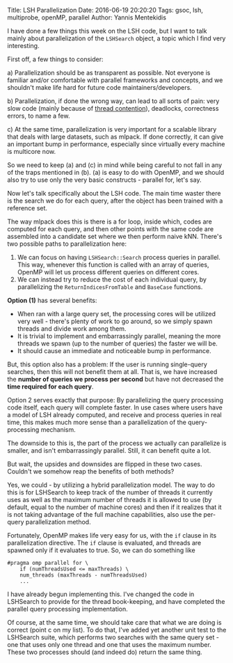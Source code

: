 Title: LSH Parallelization
Date: 2016-06-19 20:20:20
Tags: gsoc, lsh, multiprobe, openMP, parallel
Author: Yannis Mentekidis

I have done a few things this week on the LSH code, but I want to talk mainly about parallelization of the `LSHSearch` object, a topic which I find very interesting.

First off, a few things to consider:

a) Parallelization should be as transparent as possible. Not everyone is familiar and/or comfortable with parallel frameworks and concepts, and we shouldn't make life hard for future code maintainers/developers.

b) Parallelization, if done the wrong way, can lead to all sorts of pain: very slow code (mainly because of [thread contention](http://stackoverflow.com/questions/1970345/what-is-thread-contention)), deadlocks, correctness errors, to name a few.

c) At the same time, parallelization is very important for a scalable library that deals with large datasets, such as mlpack. If done correctly, it can give an important bump in performance, especially since virtually every machine is multicore now.

So we need to keep (a) and (c) in mind while being careful to not fall in any of the traps mentioned in (b). (a) is easy to do with OpenMP, and we should also try to use only the very basic constructs - parallel for, let's say.

Now let's talk specifically about the LSH code. The main time waster there is  the search we do for each query, after the object has been trained with a reference set.

The way mlpack does this is there is a for loop, inside which, codes are computed for each query, and then other points with the same code are assembled into a candidate set where we then perform naive kNN. There's two possible paths to parallelization here:

1. We can focus on having `LSHSearch::Search` process queries in parallel. This way, whenever this function is called with an array of queries, OpenMP will let us process different queries on different cores.
2. We can instead try to reduce the cost of each individual query, by parallelizing the `ReturnIndicesFromTable` and `BaseCase` functions.

**Option (1)** has several benefits: 
 - When ran with a large query set, the processing cores will be utilized very well - there's plenty of work to go around, so we simply spawn threads and divide work among them.
 - It is trivial to implement and embarrassingly parallel, meaning the more threads we spawn (up to the number of queries) the faster we will be.
 - It should cause an immediate and noticeable bump in performance.

But, this option also has a problem: If the user is running single-query searches, then this will not benefit them at all. That is, we have increased the **number of queries we process per second** but have not decreased the **time required for each query**.

Option 2 serves exactly that purpose: By parallelizing the query processing code itself, each query will complete faster. In use cases where users have a model of LSH already computed, and receive and process queries in real time, this makes much more sense than a parallelization of the query-processing mechanism.

The downside to this is, the part of the process we actually can parallelize is smaller, and isn't embarrassingly parallel. Still, it can benefit quite a lot.

But wait, the upsides and downsides are flipped in these two cases. Couldn't we somehow reap the benefits of both methods?

Yes, we could - by utilizing a hybrid parallelization model. The way to do this is for LSHSearch to keep track of the number of threads it currently uses as well as the maximum number of threads it is allowed to use (by default, equal to the number of machine cores) and then if it realizes that it is not taking advantage of the full machine capabilities, also use the per-query parallelization method.

Fortunately, OpenMP makes life very easy for us, with the `if` clause in its parallelization directive. The `if` clause is evaluated, and threads are spawned only if it evaluates to true. So, we can do something like

```
#pragma omp parallel for \
	if (numThreadsUsed <= maxThreads) \
	num_threads (maxThreads - numThreadsUsed)
	...
```

I have already begun implementing this. I've changed the code in LSHSearch to provide for the thread book-keeping, and have completed the parallel query processing implementation.

Of course, at the same time, we should take care that what we are doing is correct (point c on my list). To do that, I've added yet another unit test to the LSHSearch suite, which performs two searches with the same query set - one that uses only one thread and one that uses the maximum number. These two processes should (and indeed do) return the same thing.